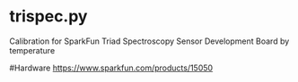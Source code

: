 # trispec.py
Calibration for SparkFun Triad Spectroscopy Sensor Development Board by temperature 

#Hardware
https://www.sparkfun.com/products/15050
